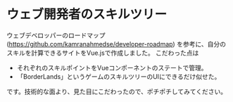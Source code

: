 # ウェブ開発者のスキルツリー
ウェブデベロッパーのロードマップ(https://github.com/kamranahmedse/developer-roadmap)  を参考に、自分のスキルを計算できるサイトをVue.jsで作成しました。
こだわった点は

* それぞれのスキルポイントをVueコンポーネントのステートで管理。
* 「BorderLands」というゲームのスキルツリーのUIにできるだけ似せた。

です。技術的な面より、見た目にこだわったので、ポチポチしてみてください。
